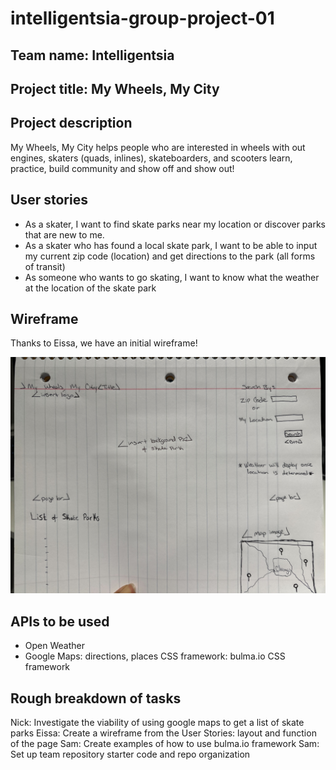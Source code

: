 # intelligentsia-group-project-01

## Team name: Intelligentsia

## Project title: My Wheels, My City

## Project description
My Wheels, My City helps people who are interested in wheels with out engines, skaters (quads, inlines), skateboarders, and scooters learn, practice, build community and show off and show out!

## User stories
* As a skater, I want to find skate parks near my location or discover parks that are new to me.
* As a skater who has found a local skate park, I want to be able to input my current zip code (location) and get directions to the park (all forms of transit)
* As someone who wants to go skating, I want to know what the weather at the location of the skate park

## Wireframe

Thanks to Eissa, we have an initial wireframe!

![initial wireframe!](./assets/images/wireframeFirstDraft.jpg)

## APIs to be used
* Open Weather
* Google Maps: directions, places
CSS framework: bulma.io CSS framework

## Rough breakdown of tasks
Nick: Investigate the viability of using google maps to get a list of skate parks
Eissa: Create a wireframe from the User Stories: layout and function of the page
Sam: Create examples of how to use bulma.io framework
Sam: Set up team repository starter code and repo organization
